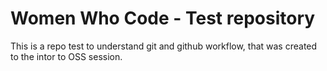 # Women Who Code - Test repository
This is a repo test to understand git and github workflow, that was created to the intor to OSS session. 
